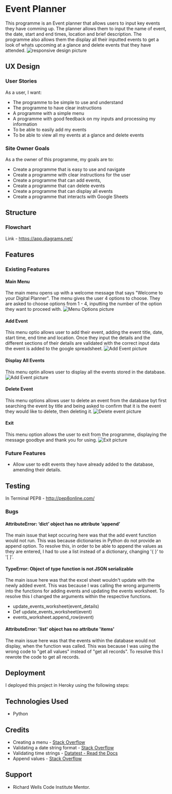 # Event Planner
This programme is an Event planner that allows users to input key events they have comming up. The planner allows them to input the name of event, the date, start and end times, location and brief description. The programme also allows them the display all their inputted events to get a look of whats upcoming at a glance and delete events that they have attended. 
![responsive design picture]()

## UX Design
### User Stories
As a user, I want:
* The programme to be simple to use and understand
* The programme to have clear instructions
* A programme with a simple menu
* A programme with good feedback on my inputs and processing my information
* To be able to easily add my events
* To be able to view all my events at a glance and delete events

### Site Owner Goals
As a the owner of this programme, my goals are to:
* Create a programme that is easy to use and navigate
* Create a programme with clear instructions for the user
* Create a programme that can add events, 
* Create a programme that can delete events 
* Create a programme that can display all events
* Create a programme that interacts with Google Sheets

## Structure
### Flowchart 
Link - https://app.diagrams.net/ 

## Features
### Existing Features
#### Main Menu
The main menu opens up with a welcome message that says "Welcome to your Digital Planner". The menu gives the user 4 options to choose. They are asked to choose options from 1 - 4, inputting the number of the option they want to proceed with.
![Menu Options picture]()

#### Add Event
This menu optio allows user to add their event, adding the event title, date, start time, end time and location. Once they input the details and the different sections of their details are validated with the correct input data the event is added to the google spreadsheet. 
![Add Event picture]()

#### Display All Events
This menu optin allows user to display all the events stored in the database. 
![Add Event picture]()

#### Delete Event
This menu options allows user to delete an event from the database byt first searching the event by title and being asked to confirm that it is the event they would like to delete, then deleting it.
![Delete event picture]()

#### Exit
This menu option allows the user to exit from the programme, displaying the message goodbye and thank you for using. 
![Exit picture]()

### Future Features
* Allow user to edit events they have already added to the database, amending their details.

## Testing
In Terminal
PEP8 - http://pep8online.com/

### Bugs
#### AttributeError: ‘dict’ object has no attribute ‘append’
The main issue that kept occuring here was that the add event function would not run. This was because dictionaries in Python do not provide an append option. To resolve this, in order to be able to append the values as they are entered, I had to use a list instead of a dictionary, changing '{ }' to '[ ]'.

#### TypeError: Object of type function is not JSON serializable
The main issue here was that the excel sheet wouldn't update with the newly added event. This was because I was calling the wrong arguments into the functions for adding events and updating the events worksheet. To resolve this I changed the arguments within the respective functions. 
* update_events_worksheet(event_details)
* Def update_events_worksheet(event) 
* events_worksheet.append_row(event)

#### AttributeError: 'list' object has no attribute 'items'
The main issue here was that the events within the database would not display, when the function was called. This was because I was using the wrong code to "get all values" instead of "get all records". To resolve this I rewrote the code to get all records.  

## Deployment
I deployed this project in Heroky using the following steps:


## Technologies Used
* Python

## Credits
* Creating a menu - [Stack Overflow](https://stackoverflow.com/questions/19964603/creating-a-menu-in-python)
* Validating a date string format - [Stack Overflow](https://stackoverflow.com/questions/16870663/how-do-i-validate-a-date-string-format-in-python)
* Validating time strings - [Datatest - Read the Docs](https://datatest.readthedocs.io/en/stable/how-to/date-time-str.html)
* Append values - [Stack Overflow](https://stackoverflow.com/questions/48234473/python-attributeerror-dict-object-has-no-attribute-append)

## Support
* Richard Wells Code Institute Mentor.